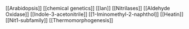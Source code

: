 [[Arabidopsis]]
[[chemical genetics]]
[[Ian]]
[[Nitrilases]]
[[Aldehyde Oxidase]]
[[Indole-3-acetonitrile]]
[[1-Iminomethyl-2-naphthol]]
[[Heatin]]
[[Nit1-subfamily]]
[[Thermomorphogenesis]]
